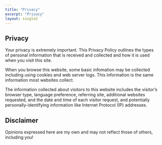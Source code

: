 ```yaml
---
title: "Privacy"
excerpt: "Privacy"
layout: single2
---
```



## Privacy
Your privacy is extremely important. This Privacy Policy outlines the types of personal information that is received and collected and how it is used when you visit this site.

When you browse this website, some basic infomation may be collected including using cookies and web server logs.  This information is the same information most websites collect.

The information collected about visitors to this website includes the visitor’s browser type, language preference, referring site, additional websites requested, and the date and time of each visitor request, and potentially personally-identifying information like Internet Protocol (IP) addresses.

## Disclaimer
Opinions expressed here are my own and may not reflect those of others, including you! 
